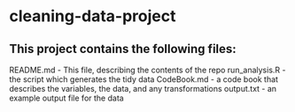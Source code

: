 # cleaning-data-project

## This project contains the following files:

README.md - This file, describing the contents of the repo
run_analysis.R - the script which generates the tidy data
CodeBook.md - a code book that describes the variables, the data, and any transformations
output.txt - an example output file for the data

